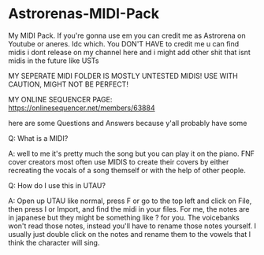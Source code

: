 # Astrorenas-MIDI-Pack
My MIDI Pack. If you're gonna use em you can credit me as Astrorena on Youtube or aneres. Idc which. You DON'T HAVE to credit me
u can find midis i dont release on my channel here and i might add other shit that isnt midis in the future like USTs


MY SEPERATE MIDI FOLDER IS MOSTLY UNTESTED MIDIS! USE WITH CAUTION, MIGHT NOT BE PERFECT!

MY ONLINE SEQUENCER PAGE: https://onlinesequencer.net/members/63884


here are some Questions and Answers because y'all probably have some

Q: What is a MIDI?

A: well to me it's pretty much the song but you can play it on the piano. FNF cover creators most often use MIDIS to create their covers by either recreating the vocals of a song themself or with the help of other people.

Q: How do I use this in UTAU?

A: Open up UTAU like normal, press F or go to the top left and click on File, then press I or Import, and find the midi in your files. For me, the notes are in japanese but they might be something like ? for you. The voicebanks won't read those notes, instead you'll have to rename those notes yourself. I usually just double click on the notes and rename them to the vowels that I think the character will sing.
